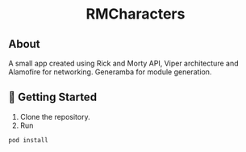 <h1 align="center">RMCharacters</h1>


## About
A small app created using Rick and Morty API, Viper architecture and Alamofire for networking.
Generamba for module generation.

## 🚀 Getting Started
1. Clone the repository.
2. Run 
```bash
pod install
```
